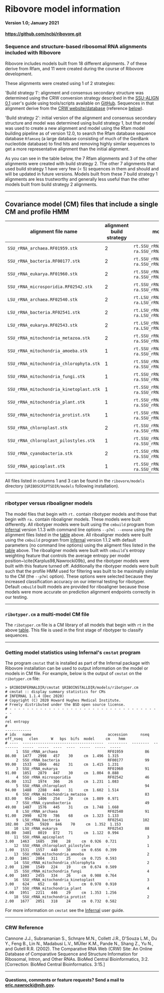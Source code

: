 # Ribovore model information <a name="top"></a>
#### Version 1.0; January 2021
#### https://github.com/ncbi/ribovore.git

### Sequence and structure-based ribosomal RNA alignments included with Ribovore 

Ribovore includes models built from 18 different alignments. 7 of
these derive from Rfam, and 11 were created during the course of
Ribovore development.

These alignments were created using 1 of 2 strategies:

'Build strategy 1': alignment and consensus secondary structure was
determined using the CRW conversion strategy described in
the [SSU-ALIGN 0.1](http://eddylab.org/software/ssu-align/) user's
guide using tools/scripts available on
[GitHub](https://github.com/nawrockie/crw-conversion-tools). Sequences
in that alignment derive from the [CRW
website/database](http://www.rna.icmb.utexas.edu/) (reference [below](#crwref])).

'Build strategy 2': initial version of the alignment and consensus
secondary structure and model was determined using build strategy
1, but that model was used to create a new alignment and model using
the Rfam model building pipeline as of version 12.0, to search the
Rfam database sequence database `Rfamseq` (a large database consisting
of much of the GenBank nucleotide database) to find hits and removing
highly similar sequences to get a more representative alignment than
the initial alignment.

As you can see in the table below, the 7 Rfam alignments and 3 of the
other alignments were created with build strategy 2. The other 7
alignments that used build strategy 1 have very few (< 5) sequences in
them and should and will be updated in future versions. Models built
from these 7 build strategy 1 alignments are less trustworthy and
generally less useful than the other models built from build strategy
2 alignments. 

---

## Covariance model (CM) files that include a single CM and profile HMM<a name="table"></a>

| alignment file name | alignment build strategy | model files built from alignment | \# seqs | model length | Rfam accession | Rfam DB release |
|---------------------|--------------------------|----------------------------------|---------|--------------|----------------|-----------------|
| `SSU_rRNA_archaea.RF01959.stk`          | 2 | `rt.SSU_rRNA_archaea.enone.cm`,                      `ra.SSU_rRNA_archaea.edf.cm`                     |      86 |       1477 | RF01959  | 12.2 |
| `SSU_rRNA_bacteria.RF00177.stk`         | 2 | `rt.SSU_rRNA_bacteria.enone.cm`,                     `ra.SSU_rRNA_bacteria.edf.cm`                    |      99 |       1533 | RF00177  | 12.2 |
| `SSU_rRNA_eukarya.RF01960.stk`          | 2 | `rt.SSU_rRNA_eukarya.enone.cm`,                      `ra.SSU_rRNA_eukarya.edf.cm`                     |      91 |       1851 | RF01960  | 12.2 |
| `SSU_rRNA_microsporidia.RF02542.stk`    | 2 | `rt.SSU_rRNA_microsporidia.enone.cm`,                `ra.SSU_rRNA_microsporidia.edf.cm`               |      46 |       1312 | RF02542  | 12.2 |
| `LSU_rRNA_archaea.RF02540.stk`          | 2 | `rt.LSU_rRNA_archaea.enone.cm`,                      `ra.LSU_rRNA_archaea.edf.cm`                     |      91 |       2990 | RF02540  | 12.2 |
| `LSU_rRNA_bacteria.RF02541.stk`         | 2 | `rt.LSU_rRNA_bacteria.enone.cm`,                     `ra.LSU_rRNA_bacteria.edf.cm`                    |     102 |       2925 | RF02541  | 12.2 |
| `LSU_rRNA_eukarya.RF02543.stk`          | 2 | `rt.LSU_rRNA_eukarya.enone.cm`,                      `ra.LSU_rRNA_eukarya.edf.cm`                     |      88 |       3401 | RF02543  | 12.2 |
| `SSU_rRNA_mitochondria_metazoa.stk`     | 2 | `rt.SSU_rRNA_mitochondria_metazoa.enone.cm`,         `ra.SSU_rRNA_mitochondria_metazoa.edf.cm`        |      83 |        954 |       -  |    - |
| `SSU_rRNA_mitochondria_amoeba.stk`      | 1 | `rt.SSU_rRNA_mitochondria_amoeba.enone.cm`,          `ra.SSU_rRNA_mitochondria_amoeba.edf.cm`         |       2 |       1861 |       -  |    - |
| `SSU_rRNA_mitochondria_chlorophyta.stk` | 1 | `rt.SSU_rRNA_mitochondria_chlorophyta.enone.cm`,     `ra.SSU_rRNA_mitochondria_chlorophyta.edf.cm`    |       2 |       1200 |       -  |    - |
| `SSU_rRNA_mitochondria_fungi.stk`       | 1 | `rt.SSU_rRNA_mitochondria_fungi.enone.cm`,           `ra.SSU_rRNA_mitochondria_fungi.edf.cm`          |       4 |       1603 |       -  |    - |
| `SSU_rRNA_mitochondria_kinetoplast.stk` | 1 | `rt.SSU_rRNA_mitochondria_kinetoplast.enone.cm`,     `ra.SSU_rRNA_mitochondria_kinetoplast.edf.cm`    |       3 |        624 |       -  |    - |
| `SSU_rRNA_mitochondria_plant.stk`       | 1 | `rt.SSU_rRNA_mitochondria_plant.enone.cm`,           `ra.SSU_rRNA_mitochondria_plant.edf.cm`          |       4 |       1951 |       -  |    - |
| `SSU_rRNA_mitochondria_protist.stk`     | 1 | `rt.SSU_rRNA_mitochondria_protist.enone.cm`,         `ra.SSU_rRNA_mitochondria_protist.edf.cm`        |       2 |       1677 |       -  |    - |
| `SSU_rRNA_chloroplast.stk`              | 2 | `rt.SSU_rRNA_chloroplast.enone.cm`,                  `ra.SSU_rRNA_chloroplast.edf.cm`                 |      94 |       1488 |       -  |    - |
| `SSU_rRNA_chloroplast_pilostyles.stk`   | 1 | `rt.SSU_rRNA_chloroplast_pilostyles.enone.cm`,       `ra.SSU_rRNA_chloroplast_pilostyles.edf.cm`      |       1 |       1531 |       -  |    - |
| `SSU_rRNA_cyanobacteria.stk`            | 2 | `rt.SSU_rRNA_cyanobacteria.enone.cm`,                `ra.SSU_rRNA_cyanobacteria.edf.cm`               |      49 |       1487 |       -  |    - |
| `SSU_rRNA_apicoplast.stk`               | 1 | `rt.SSU_rRNA_apicoplast.enone.cm`,                   `ra.SSU_rRNA_apicoplast.edf.cm`                  |       3 |       1463 |       -  |    - |

All files listed in columns 1 and 3 can be found in the `ribovore/models` directory (`$RIBOSCRIPTSDIR/models` following installation).

---

### ribotyper versus riboaligner models

The model files that begin with `rt.` contain ribotyper models and
those that begin with `ra.` contain riboaligner models.  These models
were built differently. All ribotyper models were built using the
`cmbuild` program from [Infernal](https://eddylab.org/infernal/)
version 1.1.3 with command line options `--p7ml --enone` using the
alignment files listed in the [table](#table) above. All riboaligner
models were built using the `cmbuild` program from
[Infernal](https://eddylab.org/infernal/) version 1.1.2 with default
parameters (no command line options) using the aligment files listed
in the [table](#table) above. The riboaligner models were built with
`cmbuild`'s entropy weighting feature that controls the average
entropy per model position~\cite{Karplus98,Nawrocki09b}, and the
ribotyper models were built with this feature turned off. Additionally
the ribotyper models were built such that the profile HMM used for
filtering was built to be maximally similar to the CM (the `--p7ml`
option). These options were selected because they increased
classification accuracy on our internal testing for ribotyper. Default
`cmbuild` built models are provided for riboaligner because those
models were more accurate on prediction alignment endpoints correctly
in our testing.

---

### `ribotyper.cm` a multi-model CM file

The `ribotyper.cm` file is a CM library of all models that begin with
`rt` in the above [table](#table). This file is used in the first
stage of ribotyper to classify sequences.

---

### Getting model statistics using Infernal's `cmstat` program

The program `cmstat` that is installed as part of the Infernal package
with Ribovore installation can be used to output information on the
model or models in CM file. For example, below is the output of
`cmstat` on the `ribotyper.cm` file:

```
> $RIBOINFERNALDIR/cmstat $RIBOINSTALLDIR/models/ribotyper.cm
# cmstat :: display summary statistics for CMs
# INFERNAL 1.1.4 (Dec 2020)
# Copyright (C) 2020 Howard Hughes Medical Institute.
# Freely distributed under the BSD open source license.
# - - - - - - - - - - - - - - - - - - - - - - - - - - - - - - - - - - - -
#                                                                                                               rel entropy
#                                                                                                              ------------
# idx   name                                   accession      nseq  eff_nseq   clen      W   bps  bifs  model     cm    hmm
# ----  -------------------------------------  ---------  --------  --------  -----  -----  ----  ----  -----  -----  -----
     1  SSU_rRNA_archaea                       RF01959          86     86.00   1477   2998   457    30     cm  1.496  1.315
     2  SSU_rRNA_bacteria                      RF00177          99     99.00   1533   1866   462    31     cm  1.415  1.231
     3  SSU_rRNA_eukarya                       RF01960          91     91.00   1851   2879   447    30     cm  1.004  0.888
     4  SSU_rRNA_microsporidia                 RF02542          46     46.00   1312   1974   366    26     cm  1.231  1.083
     5  SSU_rRNA_chloroplast                   -                94     94.00   1488   2288   446    31     cm  1.602  1.514
     6  SSU_rRNA_mitochondria_metazoa          -                83     83.00    954   1406   254    20     cm  1.089  0.971
     7  SSU_rRNA_cyanobacteria                 -                49     49.00   1487   1576   445    31     cm  1.748  1.668
     8  LSU_rRNA_archaea                       RF02540          91     91.00   2990   6270   786    68     cm  1.323  1.133
     9  LSU_rRNA_bacteria                      RF02541         102    102.00   2925   5920   846    70     cm  1.352  1.153
    10  LSU_rRNA_eukarya                       RF02543          88     88.00   3401   8019   872    71     cm  1.122  0.994
    11  SSU_rRNA_apicoplast                    -                 3      3.00   1463   1685   398    28     cm  0.926  0.721
    12  SSU_rRNA_chloroplast_pilostyles        -                 1      1.00   1531   1557   440    30     cm  0.656  0.399
    13  SSU_rRNA_mitochondria_amoeba           -                 2      2.00   1861   2004   311    25     cm  0.725  0.593
    14  SSU_rRNA_mitochondria_chlorophyta      -                 2      2.00   1200   1549   224    19     cm  0.674  0.509
    15  SSU_rRNA_mitochondria_fungi            -                 4      4.00   1603   2455   334    26     cm  0.908  0.764
    16  SSU_rRNA_mitochondria_kinetoplast      -                 3      3.00    624    652    68     5     cm  0.978  0.910
    17  SSU_rRNA_mitochondria_plant            -                 4      4.00   1951   2211   446    29     cm  1.353  1.256
    18  SSU_rRNA_mitochondria_protist          -                 2      2.00   1677   2051   318    24     cm  0.732  0.582
```

For more information on `cmstat` see the [Infernal](https://eddylab.infernal.org) user guide.

---

### CRW Reference <a name="crwref"></a>
Cannone J.J., Subramanian S., Schnare M.N., Collett J.R., D'Souza L.M., Du Y., Feng B., Lin N., Madabusi L.V., MÜller K.M., Pande N., Shang Z., Yu N., and Gutell R.R. (2002). The Comparative RNA Web (CRW) Site: An Online Database of Comparative Sequence and Structure Information for Ribosomal, Intron, and Other RNAs. BioMed Central Bioinformatics, 3:2. [Correction: BioMed Central Bioinformatics. 3:15.]

---

#### Questions, comments or feature requests? Send a mail to eric.nawrocki@nih.gov.
                
